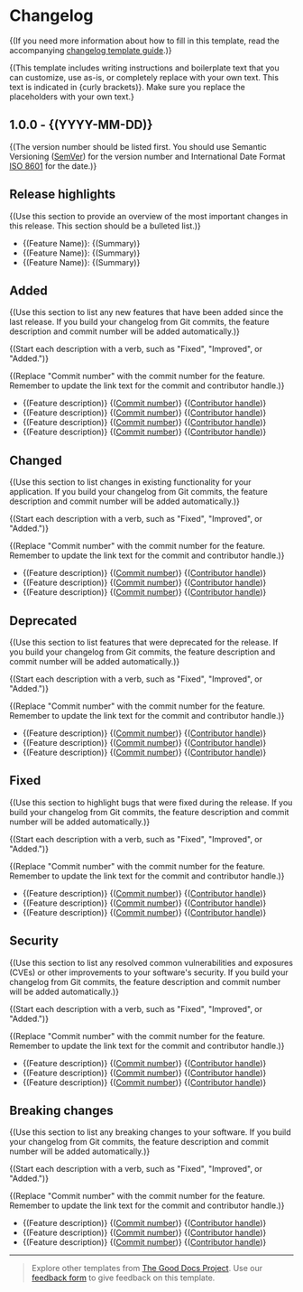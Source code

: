 # Changelog

{(If you need more information about how to fill in this template, read the
accompanying [changelog template guide](https://gitlab.com/changelog/guide_changelog.md).)}

{(This template includes writing instructions and boilerplate text that you can customize, use as-is, or completely
replace with your own text. This text is indicated in {curly brackets)}. Make sure you replace the placeholders with
your own text.}

## 1.0.0 - {(YYYY-MM-DD)}

{(The version number should be listed first. You should use Semantic Versioning ([SemVer](https://semver.org/)) for the
version number and International Date Format [ISO 8601](https://www.iso.org/iso-8601-date-and-time-format.html) for the
date.)}

## Release highlights

{(Use this section to provide an overview of the most important changes in this release. This section should be a
bulleted list.)}

* {(Feature Name)}: {(Summary)}
* {(Feature Name)}: {(Summary)}
* {(Feature Name)}: {(Summary)}

## Added

{(Use this section to list any new features that have been added since the last release. If you build your changelog
from Git commits, the feature description and commit number will be added automatically.)}

{(Start each description with a verb, such as "Fixed", "Improved", or "Added.")}

{(Replace "Commit number" with the commit number for the feature. Remember to update the link text for the commit and
contributor handle.)}

* {(Feature
  description)} {([Commit number](https://www.github.com))} {([Contributor handle](https://www.github.com/username))}
* {(Feature
  description)} {([Commit number](https://www.github.com))} {([Contributor handle](https://www.github.com/username))}
* {(Feature
  description)} {([Commit number](https://www.github.com))} {([Contributor handle](https://www.github.com/username))}
* {(Feature
  description)} {([Commit number](https://www.github.com))} {([Contributor handle](https://www.github.com/username))}

## Changed

{(Use this section to list changes in existing functionality for your application. If you build your changelog from Git
commits, the feature description and commit number will be added automatically.)}

{(Start each description with a verb, such as "Fixed", "Improved", or "Added.")}

{(Replace "Commit number" with the commit number for the feature. Remember to update the link text for the commit and
contributor handle.)}

* {(Feature
  description)} {([Commit number](https://www.github.com))} {([Contributor handle](https://www.github.com/username))}
* {(Feature
  description)} {([Commit number](https://www.github.com))} {([Contributor handle](https://www.github.com/username))}
* {(Feature
  description)} {([Commit number](https://www.github.com))} {([Contributor handle](https://www.github.com/username))}

## Deprecated

{(Use this section to list features that were deprecated for the release. If you build your changelog from Git commits,
the feature description and commit number will be added automatically.)}

{(Start each description with a verb, such as "Fixed", "Improved", or "Added.")}

{(Replace "Commit number" with the commit number for the feature. Remember to update the link text for the commit and
contributor handle.)}

* {(Feature
  description)} {([Commit number](https://www.github.com))} {([Contributor handle](https://www.github.com/username))}
* {(Feature
  description)} {([Commit number](https://www.github.com))} {([Contributor handle](https://www.github.com/username))}
* {(Feature
  description)} {([Commit number](https://www.github.com))} {([Contributor handle](https://www.github.com/username))}

## Fixed

{(Use this section to highlight bugs that were fixed during the release. If you build your changelog from Git commits,
the feature description and commit number will be added automatically.)}

{(Start each description with a verb, such as "Fixed", "Improved", or "Added.")}

{(Replace "Commit number" with the commit number for the feature. Remember to update the link text for the commit and
contributor handle.)}

* {(Feature
  description)} {([Commit number](https://www.github.com))} {([Contributor handle](https://www.github.com/username))}
* {(Feature
  description)} {([Commit number](https://www.github.com))} {([Contributor handle](https://www.github.com/username))}
* {(Feature
  description)} {([Commit number](https://www.github.com))} {([Contributor handle](https://www.github.com/username))}

## Security

{(Use this section to list any resolved common vulnerabilities and exposures (CVEs) or other improvements to your
software's security. If you build your changelog from Git commits, the feature description and commit number will be
added automatically.)}

{(Start each description with a verb, such as "Fixed", "Improved", or "Added.")}

{(Replace "Commit number" with the commit number for the feature. Remember to update the link text for the commit and
contributor handle.)}

* {(Feature
  description)} {([Commit number](https://www.github.com))} {([Contributor handle](https://www.github.com/username))}
* {(Feature
  description)} {([Commit number](https://www.github.com))} {([Contributor handle](https://www.github.com/username))}
* {(Feature
  description)} {([Commit number](https://www.github.com))} {([Contributor handle](https://www.github.com/username))}

## Breaking changes

{(Use this section to list any breaking changes to your software. If you build your changelog from Git commits, the
feature description and commit number will be added automatically.)}

{(Start each description with a verb, such as "Fixed", "Improved", or "Added.")}

{(Replace "Commit number" with the commit number for the feature. Remember to update the link text for the commit and
contributor handle.)}

* {(Feature
  description)} {([Commit number](https://www.github.com))} {([Contributor handle](https://www.github.com/username))}
* {(Feature
  description)} {([Commit number](https://www.github.com))} {([Contributor handle](https://www.github.com/username))}
* {(Feature
  description)} {([Commit number](https://www.github.com))} {([Contributor handle](https://www.github.com/username))}

---

> Explore other templates from [The Good Docs Project](https://gitlab.com/tgdp/templates). Use
> our [feedback form](https://thegooddocsproject.dev/feedback/?template=Changelog%20template) to give feedback on this
> template.
